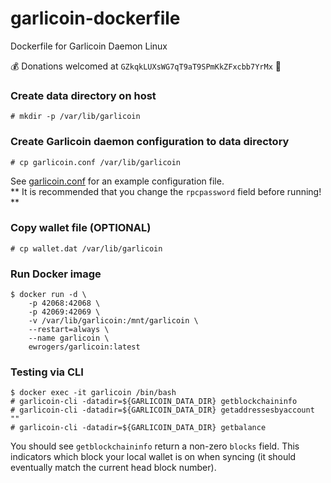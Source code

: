 # garlicoin-dockerfile
Dockerfile for Garlicoin Daemon Linux

:moneybag: Donations welcomed at `GZkqkLUXsWG7qT9aT9SPmKkZFxcbb7YrMx` :bow:
    
### Create data directory on host
    # mkdir -p /var/lib/garlicoin

### Create Garlicoin daemon configuration to data directory
    # cp garlicoin.conf /var/lib/garlicoin
    
See [garlicoin.conf](garlicoin.conf) for an example configuration file.  
** It is recommended that you change the `rpcpassword` field before running! **

### Copy wallet file (OPTIONAL)
    # cp wallet.dat /var/lib/garlicoin

### Run Docker image
    $ docker run -d \
        -p 42068:42068 \
        -p 42069:42069 \
        -v /var/lib/garlicoin:/mnt/garlicoin \
        --restart=always \
        --name garlicoin \
        ewrogers/garlicoin:latest

### Testing via CLI
    $ docker exec -it garlicoin /bin/bash
    # garlicoin-cli -datadir=${GARLICOIN_DATA_DIR} getblockchaininfo
    # garlicoin-cli -datadir=${GARLICOIN_DATA_DIR} getaddressesbyaccount ""
    # garlicoin-cli -datadir=${GARLICOIN_DATA_DIR} getbalance
    
You should see `getblockchaininfo` return a non-zero `blocks` field. This indicators which block your local wallet is on when syncing (it should eventually match the current head block number).
